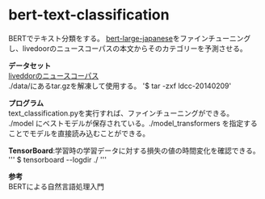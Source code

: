 # bert-text-classification
BERTでテキスト分類をする。
[bert-large-japanese](https://huggingface.co/cl-tohoku/bert-large-japanese)をファインチューニングし、livedoorのニュースコーパスの本文からそのカテゴリーを予測させる。

**データセット**  
[liveddorのニュースコーパス](https://www.rondhuit.com/download.html)  
./data/にあるtar.gzを解凍して使用する。
'$ tar -zxf ldcc-20140209'

**プログラム**  
text_classification.pyを実行すれば、ファインチューニングができる。   
./model にベストモデルが保存されている。./model_transformers を指定することでモデルを直接読み込むことができる。  

**TensorBoard**:学習時の学習データに対する損失の値の時間変化を確認できる。
'''
$ tensorboard --logdir ./
'''

**参考**  
BERTによる自然言語処理入門